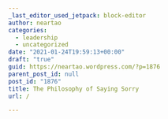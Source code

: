```yaml
---
_last_editor_used_jetpack: block-editor
author: neartao
categories:
  - leadership
  - uncategorized
date: "2021-01-24T19:59:13+00:00"
draft: "true"
guid: https://neartao.wordpress.com/?p=1876
parent_post_id: null
post_id: "1876"
title: The Philosophy of Saying Sorry
url: /

---
```


